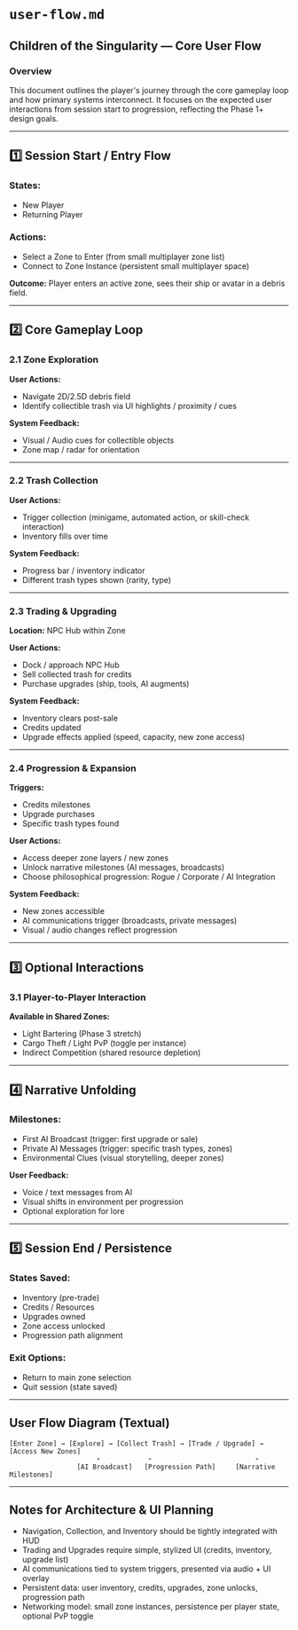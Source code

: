 # `user-flow.md`

## Children of the Singularity — Core User Flow

### Overview

This document outlines the player's journey through the core gameplay loop and how primary systems interconnect. It focuses on the expected user interactions from session start to progression, reflecting the Phase 1+ design goals.

---

## 1️⃣ Session Start / Entry Flow

### States:

- New Player
- Returning Player

### Actions:

- Select a Zone to Enter (from small multiplayer zone list)
- Connect to Zone Instance (persistent small multiplayer space)

**Outcome:** Player enters an active zone, sees their ship or avatar in a debris field.

---

## 2️⃣ Core Gameplay Loop

### 2.1 Zone Exploration

**User Actions:**

- Navigate 2D/2.5D debris field
- Identify collectible trash via UI highlights / proximity / cues

**System Feedback:**

- Visual / Audio cues for collectible objects
- Zone map / radar for orientation

---

### 2.2 Trash Collection

**User Actions:**

- Trigger collection (minigame, automated action, or skill-check interaction)
- Inventory fills over time

**System Feedback:**

- Progress bar / inventory indicator
- Different trash types shown (rarity, type)

---

### 2.3 Trading & Upgrading

**Location:** NPC Hub within Zone

**User Actions:**

- Dock / approach NPC Hub
- Sell collected trash for credits
- Purchase upgrades (ship, tools, AI augments)

**System Feedback:**

- Inventory clears post-sale
- Credits updated
- Upgrade effects applied (speed, capacity, new zone access)

---

### 2.4 Progression & Expansion

**Triggers:**

- Credits milestones
- Upgrade purchases
- Specific trash types found

**User Actions:**

- Access deeper zone layers / new zones
- Unlock narrative milestones (AI messages, broadcasts)
- Choose philosophical progression: Rogue / Corporate / AI Integration

**System Feedback:**

- New zones accessible
- AI communications trigger (broadcasts, private messages)
- Visual / audio changes reflect progression

---

## 3️⃣ Optional Interactions

### 3.1 Player-to-Player Interaction

**Available in Shared Zones:**

- Light Bartering (Phase 3 stretch)
- Cargo Theft / Light PvP (toggle per instance)
- Indirect Competition (shared resource depletion)

---

## 4️⃣ Narrative Unfolding

### Milestones:

- First AI Broadcast (trigger: first upgrade or sale)
- Private AI Messages (trigger: specific trash types, zones)
- Environmental Clues (visual storytelling, deeper zones)

**User Feedback:**

- Voice / text messages from AI
- Visual shifts in environment per progression
- Optional exploration for lore

---

## 5️⃣ Session End / Persistence

### States Saved:

- Inventory (pre-trade)
- Credits / Resources
- Upgrades owned
- Zone access unlocked
- Progression path alignment

### Exit Options:

- Return to main zone selection
- Quit session (state saved)

---

## User Flow Diagram (Textual)

```plaintext
[Enter Zone] → [Explore] → [Collect Trash] → [Trade / Upgrade] → [Access New Zones]
                      ➣            ➣                          ➣
                 [AI Broadcast]   [Progression Path]     [Narrative Milestones]
```

---

## Notes for Architecture & UI Planning

- Navigation, Collection, and Inventory should be tightly integrated with HUD
- Trading and Upgrades require simple, stylized UI (credits, inventory, upgrade list)
- AI communications tied to system triggers, presented via audio + UI overlay
- Persistent data: user inventory, credits, upgrades, zone unlocks, progression path
- Networking model: small zone instances, persistence per player state, optional PvP toggle
